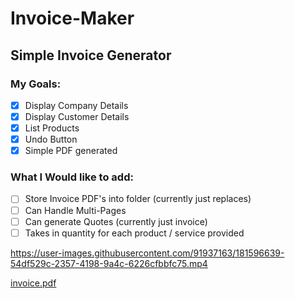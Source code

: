 # Invoice-Maker

## Simple Invoice Generator

### My Goals:

- [x] Display Company Details
- [x] Display Customer Details
- [x] List Products
- [x] Undo Button
- [x] Simple PDF generated

### What I Would like to add:

- [ ] Store Invoice PDF's into folder (currently just replaces)
- [ ] Can Handle Multi-Pages
- [ ] Can generate Quotes (currently just invoice)
- [ ] Takes in quantity for each product / service provided

https://user-images.githubusercontent.com/91937163/181596639-54df529c-2357-4198-9a4c-6226cfbbfc75.mp4

[invoice.pdf](https://github.com/Bravo-Luis/Invoice-Maker/files/9212799/invoice.pdf)


